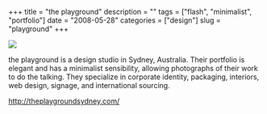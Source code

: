 +++
title = "the playground"
description = ""
tags = ["flash", "minimalist", "portfolio"]
date = "2008-05-28"
categories = ["design"]
slug = "playground"
+++


 

  <div id="screens-thumbs" class="clearfix">
    <div class="txt-center" id="design-submission"><a href="http://theplaygroundsydney.com/"><img id='bluga-thumbnail-1278' class='bluga-thumbnail large' src='//konigi.com/media/bluga/
wt483d4b8b08419_0.jpg'/></a></div>  
  </div>   
<p>the playground is a design studio in Sydney, Australia. Their portfolio is elegant and has a minimalist sensibility, allowing photographs of their work to do the talking. They specialize in corporate identity, packaging, interiors, web design, signage, and international sourcing.</p>
<p><a href="http://theplaygroundsydney.com/">http://theplaygroundsydney.com/</a></p>




